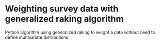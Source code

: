 # Weighting survey data with generalized raking algorithm
Python algorithm using generalized raking to weight a data without need to define multivariate distributions


